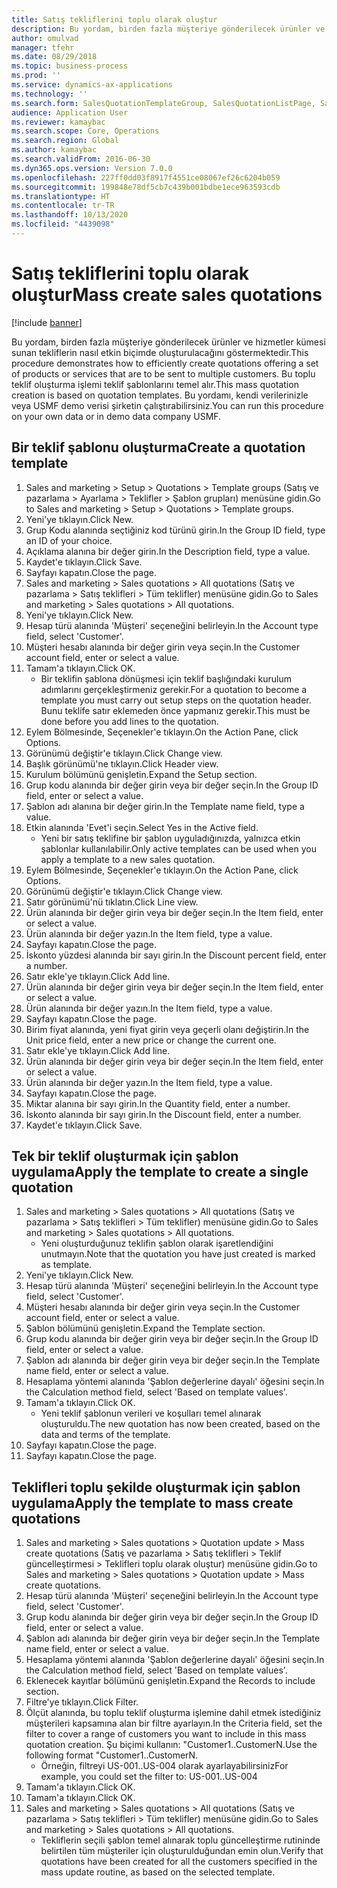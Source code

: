 ```yaml
---
title: Satış tekliflerini toplu olarak oluştur
description: Bu yordam, birden fazla müşteriye gönderilecek ürünler ve hizmetler kümesi sunan tekliflerin nasıl etkin biçimde oluşturulacağını göstermektedir.
author: omulvad
manager: tfehr
ms.date: 08/29/2018
ms.topic: business-process
ms.prod: ''
ms.service: dynamics-ax-applications
ms.technology: ''
ms.search.form: SalesQuotationTemplateGroup, SalesQuotationListPage, SalesCreateQuotation, SalesQuotationTable, SysQueryForm, SalesQuickQuote
audience: Application User
ms.reviewer: kamaybac
ms.search.scope: Core, Operations
ms.search.region: Global
ms.author: kamaybac
ms.search.validFrom: 2016-06-30
ms.dyn365.ops.version: Version 7.0.0
ms.openlocfilehash: 227ff0dd03f8917f4551ce08067ef26c6204b059
ms.sourcegitcommit: 199848e78df5cb7c439b001bdbe1ece963593cdb
ms.translationtype: HT
ms.contentlocale: tr-TR
ms.lasthandoff: 10/13/2020
ms.locfileid: "4439098"
---
```

# <a name="mass-create-sales-quotations"></a><span data-ttu-id="ef08f-103">Satış tekliflerini toplu olarak oluştur</span><span class="sxs-lookup"><span data-stu-id="ef08f-103">Mass create sales quotations</span></span>

[!include [banner](../../includes/banner.md)]

<span data-ttu-id="ef08f-104">Bu yordam, birden fazla müşteriye gönderilecek ürünler ve hizmetler kümesi sunan tekliflerin nasıl etkin biçimde oluşturulacağını göstermektedir.</span><span class="sxs-lookup"><span data-stu-id="ef08f-104">This procedure demonstrates how to efficiently create quotations offering a set of products or services that are to be sent to multiple customers.</span></span> <span data-ttu-id="ef08f-105">Bu toplu teklif oluşturma işlemi teklif şablonlarını temel alır.</span><span class="sxs-lookup"><span data-stu-id="ef08f-105">This mass quotation creation is based on quotation templates.</span></span> <span data-ttu-id="ef08f-106">Bu yordamı, kendi verilerinizle veya USMF demo verisi şirketin çalıştırabilirsiniz.</span><span class="sxs-lookup"><span data-stu-id="ef08f-106">You can run this procedure on your own data or in demo data company USMF.</span></span>


## <a name="create-a-quotation-template"></a><span data-ttu-id="ef08f-107">Bir teklif şablonu oluşturma</span><span class="sxs-lookup"><span data-stu-id="ef08f-107">Create a quotation template</span></span>
1. <span data-ttu-id="ef08f-108">Sales and marketing > Setup > Quotations > Template groups (Satış ve pazarlama > Ayarlama > Teklifler > Şablon grupları) menüsüne gidin.</span><span class="sxs-lookup"><span data-stu-id="ef08f-108">Go to Sales and marketing > Setup > Quotations > Template groups.</span></span>
2. <span data-ttu-id="ef08f-109">Yeni'ye tıklayın.</span><span class="sxs-lookup"><span data-stu-id="ef08f-109">Click New.</span></span>
3. <span data-ttu-id="ef08f-110">Grup Kodu alanında seçtiğiniz kod türünü girin.</span><span class="sxs-lookup"><span data-stu-id="ef08f-110">In the Group ID field, type an ID of your choice.</span></span>
4. <span data-ttu-id="ef08f-111">Açıklama alanına bir değer girin.</span><span class="sxs-lookup"><span data-stu-id="ef08f-111">In the Description field, type a value.</span></span>
5. <span data-ttu-id="ef08f-112">Kaydet'e tıklayın.</span><span class="sxs-lookup"><span data-stu-id="ef08f-112">Click Save.</span></span>
6. <span data-ttu-id="ef08f-113">Sayfayı kapatın.</span><span class="sxs-lookup"><span data-stu-id="ef08f-113">Close the page.</span></span>
7. <span data-ttu-id="ef08f-114">Sales and marketing > Sales quotations > All quotations (Satış ve pazarlama > Satış teklifleri > Tüm teklifler) menüsüne gidin.</span><span class="sxs-lookup"><span data-stu-id="ef08f-114">Go to Sales and marketing > Sales quotations > All quotations.</span></span>
8. <span data-ttu-id="ef08f-115">Yeni'ye tıklayın.</span><span class="sxs-lookup"><span data-stu-id="ef08f-115">Click New.</span></span>
9. <span data-ttu-id="ef08f-116">Hesap türü alanında 'Müşteri' seçeneğini belirleyin.</span><span class="sxs-lookup"><span data-stu-id="ef08f-116">In the Account type field, select 'Customer'.</span></span>
10. <span data-ttu-id="ef08f-117">Müşteri hesabı alanında bir değer girin veya seçin.</span><span class="sxs-lookup"><span data-stu-id="ef08f-117">In the Customer account field, enter or select a value.</span></span>
11. <span data-ttu-id="ef08f-118">Tamam'a tıklayın.</span><span class="sxs-lookup"><span data-stu-id="ef08f-118">Click OK.</span></span>
    * <span data-ttu-id="ef08f-119">Bir teklifin şablona dönüşmesi için teklif başlığındaki kurulum adımlarını gerçekleştirmeniz gerekir.</span><span class="sxs-lookup"><span data-stu-id="ef08f-119">For a quotation to become a template you must carry out  setup steps on the quotation header.</span></span> <span data-ttu-id="ef08f-120">Bunu teklife satır eklemeden önce yapmanız gerekir.</span><span class="sxs-lookup"><span data-stu-id="ef08f-120">This must be done before you add lines to the quotation.</span></span>   
12. <span data-ttu-id="ef08f-121">Eylem Bölmesinde, Seçenekler'e tıklayın.</span><span class="sxs-lookup"><span data-stu-id="ef08f-121">On the Action Pane, click Options.</span></span>
13. <span data-ttu-id="ef08f-122">Görünümü değiştir'e tıklayın.</span><span class="sxs-lookup"><span data-stu-id="ef08f-122">Click Change view.</span></span>
14. <span data-ttu-id="ef08f-123">Başlık görünümü'ne tıklayın.</span><span class="sxs-lookup"><span data-stu-id="ef08f-123">Click Header view.</span></span>
15. <span data-ttu-id="ef08f-124">Kurulum bölümünü genişletin.</span><span class="sxs-lookup"><span data-stu-id="ef08f-124">Expand the Setup section.</span></span>
16. <span data-ttu-id="ef08f-125">Grup kodu alanında bir değer girin veya bir değer seçin.</span><span class="sxs-lookup"><span data-stu-id="ef08f-125">In the Group ID field, enter or select a value.</span></span>
17. <span data-ttu-id="ef08f-126">Şablon adı alanına bir değer girin.</span><span class="sxs-lookup"><span data-stu-id="ef08f-126">In the Template name field, type a value.</span></span>
18. <span data-ttu-id="ef08f-127">Etkin alanında 'Evet'i seçin.</span><span class="sxs-lookup"><span data-stu-id="ef08f-127">Select Yes in the Active field.</span></span>
    * <span data-ttu-id="ef08f-128">Yeni bir satış teklifine bir şablon uyguladığınızda, yalnızca etkin şablonlar kullanılabilir.</span><span class="sxs-lookup"><span data-stu-id="ef08f-128">Only active templates can be used when you apply a template to a new sales quotation.</span></span>  
19. <span data-ttu-id="ef08f-129">Eylem Bölmesinde, Seçenekler'e tıklayın.</span><span class="sxs-lookup"><span data-stu-id="ef08f-129">On the Action Pane, click Options.</span></span>
20. <span data-ttu-id="ef08f-130">Görünümü değiştir'e tıklayın.</span><span class="sxs-lookup"><span data-stu-id="ef08f-130">Click Change view.</span></span>
21. <span data-ttu-id="ef08f-131">Satır görünümü'nü tıklatın.</span><span class="sxs-lookup"><span data-stu-id="ef08f-131">Click Line view.</span></span>
22. <span data-ttu-id="ef08f-132">Ürün alanında bir değer girin veya bir değer seçin.</span><span class="sxs-lookup"><span data-stu-id="ef08f-132">In the Item field, enter or select a value.</span></span>
23. <span data-ttu-id="ef08f-133">Ürün alanında bir değer yazın.</span><span class="sxs-lookup"><span data-stu-id="ef08f-133">In the Item field, type a value.</span></span>
24. <span data-ttu-id="ef08f-134">Sayfayı kapatın.</span><span class="sxs-lookup"><span data-stu-id="ef08f-134">Close the page.</span></span>
25. <span data-ttu-id="ef08f-135">İskonto yüzdesi alanında bir sayı girin.</span><span class="sxs-lookup"><span data-stu-id="ef08f-135">In the Discount percent field, enter a number.</span></span>
26. <span data-ttu-id="ef08f-136">Satır ekle'ye tıklayın.</span><span class="sxs-lookup"><span data-stu-id="ef08f-136">Click Add line.</span></span>
27. <span data-ttu-id="ef08f-137">Ürün alanında bir değer girin veya bir değer seçin.</span><span class="sxs-lookup"><span data-stu-id="ef08f-137">In the Item field, enter or select a value.</span></span>
28. <span data-ttu-id="ef08f-138">Ürün alanında bir değer yazın.</span><span class="sxs-lookup"><span data-stu-id="ef08f-138">In the Item field, type a value.</span></span>
29. <span data-ttu-id="ef08f-139">Sayfayı kapatın.</span><span class="sxs-lookup"><span data-stu-id="ef08f-139">Close the page.</span></span>
30. <span data-ttu-id="ef08f-140">Birim fiyat alanında, yeni fiyat girin veya geçerli olanı değiştirin.</span><span class="sxs-lookup"><span data-stu-id="ef08f-140">In the Unit price field, enter a new price or change the current one.</span></span>
31. <span data-ttu-id="ef08f-141">Satır ekle'ye tıklayın.</span><span class="sxs-lookup"><span data-stu-id="ef08f-141">Click Add line.</span></span>
32. <span data-ttu-id="ef08f-142">Ürün alanında bir değer girin veya bir değer seçin.</span><span class="sxs-lookup"><span data-stu-id="ef08f-142">In the Item field, enter or select a value.</span></span>
33. <span data-ttu-id="ef08f-143">Ürün alanında bir değer yazın.</span><span class="sxs-lookup"><span data-stu-id="ef08f-143">In the Item field, type a value.</span></span>
34. <span data-ttu-id="ef08f-144">Sayfayı kapatın.</span><span class="sxs-lookup"><span data-stu-id="ef08f-144">Close the page.</span></span>
35. <span data-ttu-id="ef08f-145">Miktar alanına bir sayı girin.</span><span class="sxs-lookup"><span data-stu-id="ef08f-145">In the Quantity field, enter a number.</span></span>
36. <span data-ttu-id="ef08f-146">İskonto alanında bir sayı girin.</span><span class="sxs-lookup"><span data-stu-id="ef08f-146">In the Discount field, enter a number.</span></span>
37. <span data-ttu-id="ef08f-147">Kaydet'e tıklayın.</span><span class="sxs-lookup"><span data-stu-id="ef08f-147">Click Save.</span></span>

## <a name="apply-the-template-to-create-a-single-quotation"></a><span data-ttu-id="ef08f-148">Tek bir teklif oluşturmak için şablon uygulama</span><span class="sxs-lookup"><span data-stu-id="ef08f-148">Apply the template to create a single quotation</span></span>
1. <span data-ttu-id="ef08f-149">Sales and marketing > Sales quotations > All quotations (Satış ve pazarlama > Satış teklifleri > Tüm teklifler) menüsüne gidin.</span><span class="sxs-lookup"><span data-stu-id="ef08f-149">Go to Sales and marketing > Sales quotations > All quotations.</span></span>
    * <span data-ttu-id="ef08f-150">Yeni oluşturduğunuz teklifin şablon olarak işaretlendiğini unutmayın.</span><span class="sxs-lookup"><span data-stu-id="ef08f-150">Note that the quotation you have just created is marked as template.</span></span>  
2. <span data-ttu-id="ef08f-151">Yeni'ye tıklayın.</span><span class="sxs-lookup"><span data-stu-id="ef08f-151">Click New.</span></span>
3. <span data-ttu-id="ef08f-152">Hesap türü alanında 'Müşteri' seçeneğini belirleyin.</span><span class="sxs-lookup"><span data-stu-id="ef08f-152">In the Account type field, select 'Customer'.</span></span>
4. <span data-ttu-id="ef08f-153">Müşteri hesabı alanında bir değer girin veya seçin.</span><span class="sxs-lookup"><span data-stu-id="ef08f-153">In the Customer account field, enter or select a value.</span></span>
5. <span data-ttu-id="ef08f-154">Şablon bölümünü genişletin.</span><span class="sxs-lookup"><span data-stu-id="ef08f-154">Expand the Template section.</span></span>
6. <span data-ttu-id="ef08f-155">Grup kodu alanında bir değer girin veya bir değer seçin.</span><span class="sxs-lookup"><span data-stu-id="ef08f-155">In the Group ID field, enter or select a value.</span></span>
7. <span data-ttu-id="ef08f-156">Şablon adı alanında bir değer girin veya bir değer seçin.</span><span class="sxs-lookup"><span data-stu-id="ef08f-156">In the Template name field, enter or select a value.</span></span>
8. <span data-ttu-id="ef08f-157">Hesaplama yöntemi alanında 'Şablon değerlerine dayalı' öğesini seçin.</span><span class="sxs-lookup"><span data-stu-id="ef08f-157">In the Calculation method field, select 'Based on template values'.</span></span>
9. <span data-ttu-id="ef08f-158">Tamam'a tıklayın.</span><span class="sxs-lookup"><span data-stu-id="ef08f-158">Click OK.</span></span>
    * <span data-ttu-id="ef08f-159">Yeni teklif şablonun verileri ve koşulları temel alınarak oluşturuldu.</span><span class="sxs-lookup"><span data-stu-id="ef08f-159">The new quotation has now been created, based on the data and terms of the template.</span></span>  
10. <span data-ttu-id="ef08f-160">Sayfayı kapatın.</span><span class="sxs-lookup"><span data-stu-id="ef08f-160">Close the page.</span></span>
11. <span data-ttu-id="ef08f-161">Sayfayı kapatın.</span><span class="sxs-lookup"><span data-stu-id="ef08f-161">Close the page.</span></span>

## <a name="apply-the-template-to-mass-create-quotations"></a><span data-ttu-id="ef08f-162">Teklifleri toplu şekilde oluşturmak için şablon uygulama</span><span class="sxs-lookup"><span data-stu-id="ef08f-162">Apply the template to mass create quotations</span></span>
1. <span data-ttu-id="ef08f-163">Sales and marketing > Sales quotations > Quotation update > Mass create quotations (Satış ve pazarlama > Satış teklifleri > Teklif güncelleştirmesi > Teklifleri toplu olarak oluştur) menüsüne gidin.</span><span class="sxs-lookup"><span data-stu-id="ef08f-163">Go to Sales and marketing > Sales quotations > Quotation update > Mass create quotations.</span></span>
2. <span data-ttu-id="ef08f-164">Hesap türü alanında 'Müşteri' seçeneğini belirleyin.</span><span class="sxs-lookup"><span data-stu-id="ef08f-164">In the Account type field, select 'Customer'.</span></span>
3. <span data-ttu-id="ef08f-165">Grup kodu alanında bir değer girin veya bir değer seçin.</span><span class="sxs-lookup"><span data-stu-id="ef08f-165">In the Group ID field, enter or select a value.</span></span>
4. <span data-ttu-id="ef08f-166">Şablon adı alanında bir değer girin veya bir değer seçin.</span><span class="sxs-lookup"><span data-stu-id="ef08f-166">In the Template name field, enter or select a value.</span></span>
5. <span data-ttu-id="ef08f-167">Hesaplama yöntemi alanında 'Şablon değerlerine dayalı' öğesini seçin.</span><span class="sxs-lookup"><span data-stu-id="ef08f-167">In the Calculation method field, select 'Based on template values'.</span></span>
6. <span data-ttu-id="ef08f-168">Eklenecek kayıtlar bölümünü genişletin.</span><span class="sxs-lookup"><span data-stu-id="ef08f-168">Expand the Records to include section.</span></span>
7. <span data-ttu-id="ef08f-169">Filtre'ye tıklayın.</span><span class="sxs-lookup"><span data-stu-id="ef08f-169">Click Filter.</span></span>
8. <span data-ttu-id="ef08f-170">Ölçüt alanında, bu toplu teklif oluşturma işlemine dahil etmek istediğiniz müşterileri kapsamına alan bir filtre ayarlayın.</span><span class="sxs-lookup"><span data-stu-id="ef08f-170">In the Criteria field, set the filter to cover a range of customers you want to include in this mass quotation creation.</span></span> <span data-ttu-id="ef08f-171">Şu biçimi kullanın: "Customer1..CustomerN.</span><span class="sxs-lookup"><span data-stu-id="ef08f-171">Use the following format "Customer1..CustomerN.</span></span>
    * <span data-ttu-id="ef08f-172">Örneğin, filtreyi US-001..US-004 olarak ayarlayabilirsiniz</span><span class="sxs-lookup"><span data-stu-id="ef08f-172">For example, you could set the filter to: US-001..US-004</span></span>  
9. <span data-ttu-id="ef08f-173">Tamam'a tıklayın.</span><span class="sxs-lookup"><span data-stu-id="ef08f-173">Click OK.</span></span>
10. <span data-ttu-id="ef08f-174">Tamam'a tıklayın.</span><span class="sxs-lookup"><span data-stu-id="ef08f-174">Click OK.</span></span>
11. <span data-ttu-id="ef08f-175">Sales and marketing > Sales quotations > All quotations (Satış ve pazarlama > Satış teklifleri > Tüm teklifler) menüsüne gidin.</span><span class="sxs-lookup"><span data-stu-id="ef08f-175">Go to Sales and marketing > Sales quotations > All quotations.</span></span>
    * <span data-ttu-id="ef08f-176">Tekliflerin seçili şablon temel alınarak toplu güncelleştirme rutininde belirtilen tüm müşteriler için oluşturulduğundan emin olun.</span><span class="sxs-lookup"><span data-stu-id="ef08f-176">Verify that quotations have been created for all the customers specified in the mass update routine, as based on the selected template.</span></span>  


